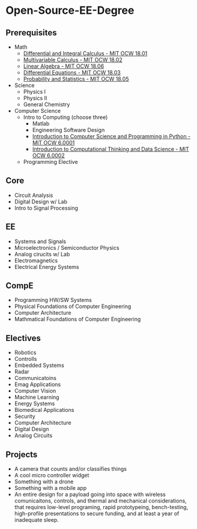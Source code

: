 # Open-Source-EE-Degree
## Prerequisites
* Math
  * [Differential and Integral Calculus  - MIT OCW 18.01](https://ocw.mit.edu/courses/mathematics/18-01sc-single-variable-calculus-fall-2010/)
  * [Multivariable Calculus - MIT OCW 18.02](https://ocw.mit.edu/courses/mathematics/18-02sc-multivariable-calculus-fall-2010/)
  * [Linear Algebra - MIT OCW 18.06](https://ocw.mit.edu/courses/mathematics/18-06-linear-algebra-spring-2010/)
  * [Differential Equations - MIT OCW 18.03](https://ocw.mit.edu/courses/mathematics/18-03-differential-equations-spring-2010/)
  * [Probability and Statistics - MIT OCW 18.05](https://ocw.mit.edu/courses/mathematics/18-05-introduction-to-probability-and-statistics-spring-2014/)
* Science
  * Physics I
  * Physics II
  * General Chemistry
* Computer Science
  * Intro to Computing (choose three)
    * Matlab
    * Engineering Software Design
    * [Introduction to Computer Science and Programming in Python - MIT OCW 6.0001](https://ocw.mit.edu/courses/electrical-engineering-and-computer-science/6-0001-introduction-to-computer-science-and-programming-in-python-fall-2016/)
    * [Introduction to Computational Thinking and Data Science - MIT OCW 6.0002](https://ocw.mit.edu/courses/electrical-engineering-and-computer-science/6-0002-introduction-to-computational-thinking-and-data-science-fall-2016/)
  * Programming Elective
## Core
* Circuit Analysis
* Digital Design w/ Lab
* Intro to Signal Processing
## EE
* Systems and Signals
* Microelectronics / Semiconductor Physics
* Analog cirucits w/ Lab
* Electromagnetics
* Electrical Energy Systems
## CompE
* Programming HW/SW Systems
* Physical Foundations of Computer Engineering
* Computer Architecture
* Mathmatical Foundations of Computer Engineering 
## Electives
* Robotics
* Controlls
* Embedded Systems
* Radar
* Communicatoins
* Emag Applications
* Computer Vision
* Machine Learning
* Energy Systems
* Biomedical Applications
* Security
* Computer Architecture
* Digital Design
* Analog Circuits
## Projects
* A camera that counts and/or classifies things
* A cool micro controller widget
* Something with a drone
* Something with a mobile app
* An entire design for a payload going into space with wireless comunicaitons, controls,
and thermal and mechanical considerations, that requires low-level programing, rapid prototypeing, bench-testing,
high-profile presentations to secure funding, and at least a year of inadequate sleep.

